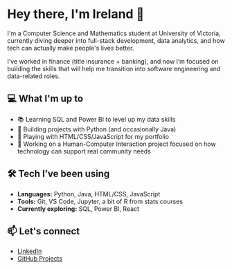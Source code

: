 # Hey there, I'm Ireland 👋

I'm a Computer Science and Mathematics student at University of Victoria, currently diving deeper into full-stack development, data analytics, and how tech can actually make people's lives better.

I’ve worked in finance (title insurance + banking), and now I’m focused on building the skills that will help me transition into software engineering and data-related roles.

## 💻 What I'm up to
- 📚 Learning SQL and Power BI to level up my data skills
- 🧪 Building projects with Python (and occasionally Java)
- 🎨 Playing with HTML/CSS/JavaScript for my portfolio
- 🧠 Working on a Human-Computer Interaction project focused on how technology can support real community needs

## 🛠 Tech I’ve been using
- **Languages:** Python, Java, HTML/CSS, JavaScript
- **Tools:** Git, VS Code, Jupyter, a bit of R from stats courses
- **Currently exploring:** SQL, Power BI, React

## 📫 Let's connect
- [LinkedIn](https://www.linkedin.com/in/ireland-stevens/)
- [GitHub Projects](https://github.com/IrelandCodes?tab=repositories)

<!--
**IrelandCodes/IrelandCodes** is a ✨ _special_ ✨ repository because its `README.md` (this file) appears on your GitHub profile.

Here are some ideas to get you started:

- 🔭 I’m currently working on ...
- 🌱 I’m currently learning ...
- 👯 I’m looking to collaborate on ...
- 🤔 I’m looking for help with ...
- 💬 Ask me about ...
- 📫 How to reach me: ...
- 😄 Pronouns: ...
- ⚡ Fun fact: ...
-->
